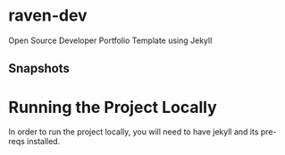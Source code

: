 # raven-dev
Open Source Developer Portfolio Template using Jekyll

## Snapshots

# Running the Project Locally
In order to run the project locally, you will need to have jekyll and its pre-reqs installed. 

